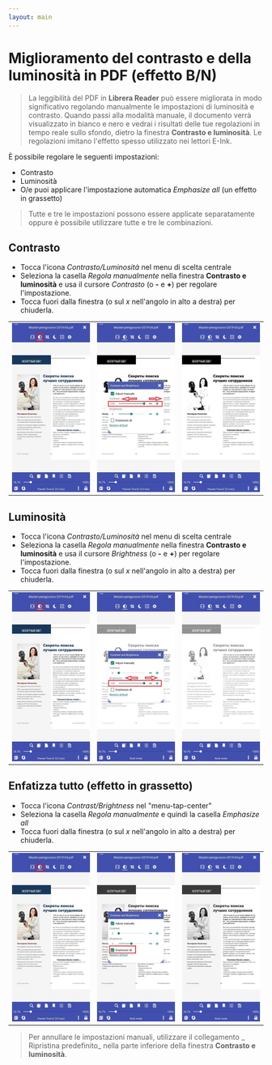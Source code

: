 ```yaml
---
layout: main
---
```


# Miglioramento del contrasto e della luminosità in PDF (effetto B/N)

> La leggibilità del PDF in **Librera Reader** può essere migliorata in modo significativo regolando manualmente le impostazioni di luminosità e contrasto. Quando passi alla modalità manuale, il documento verrà visualizzato in bianco e nero e vedrai i risultati delle tue regolazioni in tempo reale sullo sfondo, dietro la finestra **Contrasto e luminosità**.
> Le regolazioni imitano l'effetto spesso utilizzato nei lettori E-Ink.

È possibile regolare le seguenti impostazioni:
* Contrasto
* Luminosità
* O/e puoi applicare l'impostazione automatica _Emphasize all_ (un effetto in grassetto)

> Tutte e tre le impostazioni possono essere applicate separatamente oppure è possibile utilizzare tutte e tre le combinazioni.

## Contrasto
* Tocca l'icona _Contrasto/Luminosità_ nel menu di scelta centrale
* Seleziona la casella _Regola manualmente_ nella finestra **Contrasto e luminosità** e usa il cursore _Contrasto_ (o **-** e **+**) per regolare l'impostazione.
* Tocca fuori dalla finestra (o sul _x_ nell'angolo in alto a destra) per chiuderla.

||||
|-|-|-|
|![](10.jpg)|![](11.jpg)|![](12.jpg)|

## Luminosità
* Tocca l'icona _Contrasto/Luminosità_ nel menu di scelta centrale
* Seleziona la casella _Regola manualmente_ nella finestra **Contrasto e luminosità** e usa il cursore _Brightness_ (o **-** e **+**) per regolare l'impostazione.
* Tocca fuori dalla finestra (o sul _x_ nell'angolo in alto a destra) per chiuderla.

||||
|-|-|-|
|![](20.jpg)|![](21.jpg)|![](222.jpg)|

## Enfatizza tutto (effetto in grassetto)
* Tocca l'icona _Contrast/Brightness_ nel &quot;menu-tap-center&quot;
* Seleziona la casella _Regola manualmente_ e quindi la casella _Emphasize all_
* Tocca fuori dalla finestra (o sul _x_ nell'angolo in alto a destra) per chiuderla.

||||
|-|-|-|
|![](30.jpg)|![](31.jpg)|![](32.jpg)|

> Per annullare le impostazioni manuali, utilizzare il collegamento _ Ripristina predefinito_ nella parte inferiore della finestra **Contrasto e luminosità**.
